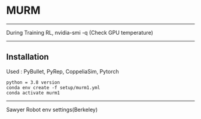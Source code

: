 # MURM

--------------------------

During Training RL,
nvidia-smi -q (Check GPU temperature)

--------------------------

## Installation

Used : PyBullet, PyRep, CoppeliaSim, Pytorch

```
python = 3.8 version
conda env create -f setup/murm1.yml
conda activate murm1

```

--------------------------

Sawyer Robot env settings(Berkeley)


